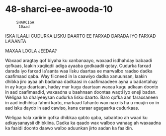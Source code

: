 # 48-sharci-ee-awooda-10


         SHARCIGA
          10aad
          
          
          
   ISKA ILAALI CUDURKA LISKU DAARTO EE FARXAD DARADA IYO FARXAD LA'AANTA
   
   
   MAXAA LOOLA JEEDAA?
   
 Waxaad aragtay qof biyaha ku xanbanaayo, waxaad isdhahday babaadi qofkaas, laakin xaqiiqdii adiga ayaaba godkaadii qotay.     Cudurka farxad darada iyo farxad la'aanta waa lisku daartaa ee marwalbo raadso dadka caafimaad qaba. Way fiicneed in la caawiyo dadka xanuunsan, laakin dhibka jiro ayaa ah badanaa dadkaasi in caafimaadeen ayna u badantahay in ay kugu daartaan, haday mar kugu daartaan waxaa kugu adkaan doonto in aad caafimaadid, waxaadna u baahnaan doontaa waqti iyo eneji badan. Weligaa ha dhalyeeysan cudurka lisku daarto. Baro qofka aan faraxsaneen in aad indhihisa fahmi karto, markaad fahanto wax naxriis ha u muujin oo in aad isku daydo in aad cawiso, kana caraar agagaarka cudurkaas.
 
 Weligaa hala xariirin qofka dhibkaa qabto qaba, sababtoo ah waad ku adkaysanaysii dhibkiina. Dadka ka qaado wax walboo wanaag ah waxaadna ka faaidi doonto daawo walbo aduunkan jirto aadan ka faaidin.
